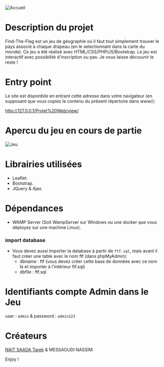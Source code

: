 ![Accueil](https://user-images.githubusercontent.com/56651736/84406641-1dedde00-ac0a-11ea-9d32-4b423edda466.PNG)

# Description du projet

  Find-The-Flag est un jeu de géographie où il faut tout simplement trouver le pays associé à chaque drapeau (en le selectionnant dans la carte du monde). Ce jeu a été réalisé avec HTML/CSS/PHP/JS/Bootstrap. Le jeu est interactif avec possibilité d'inscription ou pas. Je vous laisse découvrir le reste ! 

# Entry point

Le site est disponbile en entrant cette adresse dans votre navigateur (en supposant que vous copiez le contenu du présent répertoire dans www/):

http://127.0.0.1/Projet%20Web/view/

# Apercu du jeu en cours de partie

![Jeu](https://user-images.githubusercontent.com/56651736/84407114-b08e7d00-ac0a-11ea-9c79-8b3dc19c7314.PNG)

# Librairies utilisées

- Leaflet.
- Bootstrap.
- JQuery & Ajax.

# Dépendances

- WAMP Server (Soit WampServer sur Windows ou une docker que vous déployez sur une machine Linux).

 ### import database
   - Vous devez aussi importer la database à partir de <code>ftf.sql</code>, mais avant il faut créer une table avec le nom ftf (dans phpMyAdmin): 
      - dbname : ftf (vous devez créer cette base de données avec ce nom là et importer à l'intérieur ftf.sql)
      - dbfile : ftf.sql

# Identifiants compte Admin dans le Jeu 
   
   user : <code>admin</code> &
   password : <code>admin123</code>


# Créateurs 
[NAIT SAADA Tarek](https://github.com/nstarek "nstarek") & MESSAOUDI NASSIM 

Enjoy ! 
